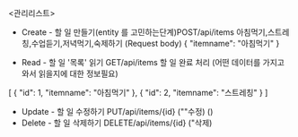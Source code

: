 <관리리스트>
* Create - 할 일 만들기(entity 를 고민하는단계)POST/api/items
  아침먹기,스트레칭,수업듣기,저녁먹기,숙제하기
  (Request body)
  {
      "itemname": "아침먹기"
  }

* Read -  할 일 '목록' 읽기 GET/api/items
  할 일 완료 처리
  (어떤 데이터를 가지고 와서 읽을지에 대한 정보필요)

[
    {
        "id": 1,
        "itemname": "아침먹기"
    },
    {
        "id": 2,
        "itemname": "스트레칭"
    }
]

* Update - 할 일 수정하기 PUT/api/items/{id}
  (""수정)
  ()
* Delete - 할 일 삭제하기 DELETE/api/items/{id}
  ("삭제)